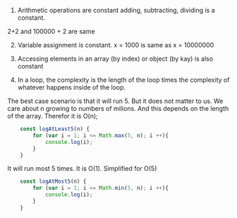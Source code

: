 1. Arithmetic operations are constant
adding, subtracting, dividing is a constant.

2+2 and 100000 + 2 are same

2. Variable assignment is constant.
x = 1000 is same as x = 10000000  

3. Accessing elements in an array (by index) or object (by kay) is also constant

4. In a loop, the complexity is the length of the loop times the complexity of whatever happens inside of the loop.

The best case scenario is that it will run 5. But it does not matter to us. We care about n growing to numbers of milions. And this depends on the length of the array.
Therefor it is O(n);

```javascript
    const logAtLeast5(n) {
        for (var i = 1; i <= Math.max(5, n); i ++){
            console.log(i);
        }
    }
```


It will run most 5 times.
It is O(1). Simplified for O(5)

```javascript
    const logAtMost5(n) {
        for (var i = 1; i <= Math.min(5, n); i ++){
            console.log(i);
        }
    }
```

